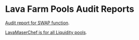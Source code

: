 # Lava Farm Pools Audit Reports

[Audit report for SWAP function](https://github.com/Lava-Swap/lava-farm-pools-audit-reports/blob/main/Audit_report_LAVAswap.pdf).  

[LavaMaserChef is for all Liquidity pools]().
